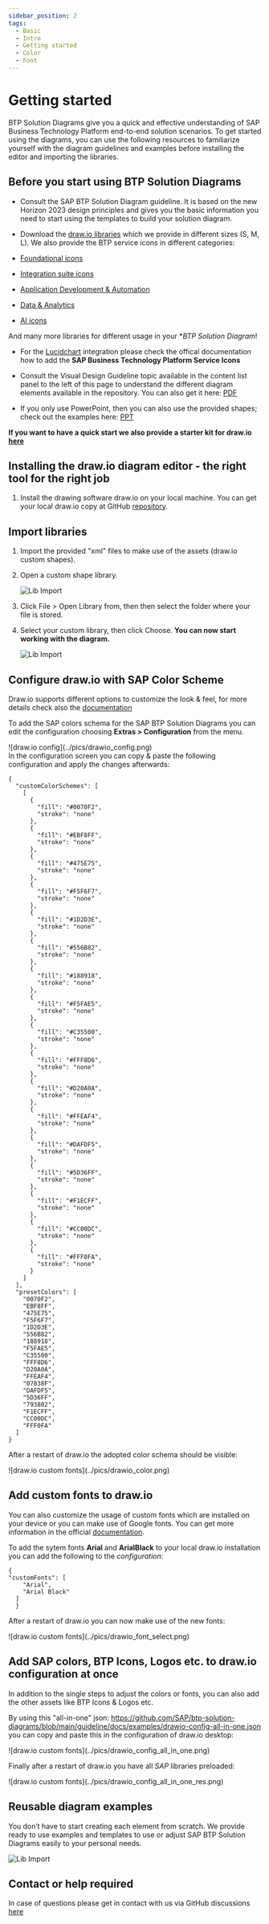 ```yaml
---
sidebar_position: 2
tags:
  - Basic
  - Intro
  - Getting started
  - Color
  - Font
---
```


# Getting started 

BTP Solution Diagrams give you a quick and effective understanding of SAP Business Technology Platform end-to-end solution scenarios. To get started using the diagrams, you can use the following resources to familiarize yourself with the diagram guidelines and examples before installing the editor and importing the libraries.

## Before you start using BTP Solution Diagrams

- Consult the SAP BTP Solution Diagram guideline. It is based on the new Horizon 2023 design principles and gives you the basic information you need to start using the templates to build your solution diagram.

-	Download the [draw.io libraries](https://github.com/SAP/btp-solution-diagrams/tree/main/assets/shape-libraries-and-editable-presets/draw.io) which we provide in different sizes (S, M, L). We also provide the BTP service icons in different categories:
  -  [Foundational icons](https://github.com/SAP/btp-solution-diagrams/tree/main/assets/shape-libraries-and-editable-presets/draw.io/20-02-00-sap-btp-service-icons-foundational-set)
  - [Integration suite icons](https://github.com/SAP/btp-solution-diagrams/tree/main/assets/shape-libraries-and-editable-presets/draw.io/20-02-01-sap-btp-service-icons-integration-suite-set)
  - [Application Development & Automation](https://github.com/SAP/btp-solution-diagrams/tree/main/assets/shape-libraries-and-editable-presets/draw.io/20-02-02-sap-btp-service-icons-app-dev-automation-set)
  - [Data & Analytics](https://github.com/SAP/btp-solution-diagrams/tree/main/assets/shape-libraries-and-editable-presets/draw.io/20-02-04-sap-btp-service-icons-data-analytics-set)
  - [AI icons](https://github.com/SAP/btp-solution-diagrams/tree/main/assets/shape-libraries-and-editable-presets/draw.io/20-02-05-sap-btp-service-icons-ai-set)

And many more libraries for different usage in your **BTP Solution Diagram*!


- For the [Lucidchart](https://lucid.app/marketplace#/listing/8e327624-ad9a-4ccf-b74c-325bb907a0ef) integration please check the offical documentation how to add the **SAP Business Technology Platform Service Icons**

- Consult the Visual Design Guideline topic available in the content list panel to the left of this page to understand the different diagram elements available in the repository. You can also get it here: [PDF](https://d.dam.sap.com/a/UbBJrVh/SAP-BTP-solution-diagram-design-guideline-v1-public.pdf?rc=10)

- If you only use PowerPoint, then you can also use the provided shapes; check out the examples here: [PPT](https://d.dam.sap.com/a/e7KMGSu?rc=10)

**If you want to have a quick start we also provide a starter kit for **draw.io** [here](https://github.com/SAP/btp-solution-diagrams/tree/main/assets/all-in-one-starter-kits)**

## Installing the draw.io diagram editor - the right tool for the right job

1.	Install the drawing software draw.io on your local machine. You can get your local draw.io copy at GitHub [repository](https://github.com/jgraph/drawio-desktop/releases).



## Import libraries

1.	Import the provided "xml" files to make use of the assets (draw.io custom shapes).
2.	Open a custom shape library.

    ![Lib Import](../pics/lib_import.jpg)
3. Click File > Open Library from, then then select the folder where your file is stored.
4. Select your custom library, then click Choose. **You can now start working with the diagram.**

   ![Lib Import](../pics/start_draw.png)

## Configure draw.io with SAP Color Scheme

Draw.io supports different options to customize the look & feel, for more details check also the [documentation](https://www.drawio.com/doc/faq/configure-diagram-editor)

To add the SAP colors schema for the SAP BTP Solution Diagrams you can edit the configuration choosing **Extras > Configuration** from the menu.
<div className="drawio_color">
![draw.io config](../pics/drawio_config.png)
</div>
In the configuration screen you can copy & paste the following configuration and apply the changes afterwards:

```
{
  "customColorSchemes": [
    [
      {
        "fill": "#0070F2",
        "stroke": "none"
      },
      {
        "fill": "#EBF8FF",
        "stroke": "none"
      },
      {
        "fill": "#475E75",
        "stroke": "none"
      },
      {
        "fill": "#F5F6F7",
        "stroke": "none"
      },
      {
        "fill": "#1D2D3E",
        "stroke": "none"
      },
      {
        "fill": "#556B82",
        "stroke": "none"
      },
      {
        "fill": "#188918",
        "stroke": "none"
      },
      {
        "fill": "#F5FAE5",
        "stroke": "none"
      },
      {
        "fill": "#C35500",
        "stroke": "none"
      },
      {
        "fill": "#FFF8D6",
        "stroke": "none"
      },
      {
        "fill": "#D20A0A",
        "stroke": "none"
      },
      {
        "fill": "#FFEAF4",
        "stroke": "none"
      },
      {
        "fill": "#DAFDF5",
        "stroke": "none"
      },
      {
        "fill": "#5D36FF",
        "stroke": "none"
      },
      {
        "fill": "#F1ECFF",
        "stroke": "none"
      },
      {
        "fill": "#CC00DC",
        "stroke": "none"
      },
      {
        "fill": "#FFF0FA",
        "stroke": "none"
      }
    ]
  ],
  "presetColors": [
    "0070F2",
    "EBF8FF",
    "475E75",
    "F5F6F7",
    "1D2D3E",
    "556B82",
    "188918",
    "F5FAE5",
    "C35500",
    "FFF8D6",
    "D20A0A",
    "FFEAF4",
    "07838F",
    "DAFDF5",
    "5D36FF",
    "793802",
    "F1ECFF",
    "CC00DC",
    "FFF0FA"
  ]
}
```

After a restart of draw.io the adopted color schema should be visible:
<div className="drawio_color_ready">
![draw.io custom fonts](../pics/drawio_color.png)
</div>

## Add custom fonts to draw.io

You can also customize the usage of custom fonts which are installed on your device or you can make use of Google fonts. You can get more information in the official [documentation](https://drawio-app.com/blog/customise-default-colours-fonts-styles-and-the-draw-io-ui-in-confluence-cloud/).

To add the sytem fonts **Arial** and **ArialBlack** to your local draw.io installation you can add the following to the *configuration*:

```
{
"customFonts": [
    "Arial",
    "Arial Black"
  ]
  }
```
After a restart of draw.io you can now make use of the new fonts:

<div className="drawio_font_select">
![draw.io custom fonts](../pics/drawio_font_select.png)
</div>

## Add SAP colors, BTP Icons, Logos etc. to draw.io configuration at once

In addition to the single steps to adjust the colors or fonts, you can also add the other assets like BTP Icons & Logos etc.

By using this "all-in-one" json:
https://github.com/SAP/btp-solution-diagrams/blob/main/guideline/docs/examples/drawio-config-all-in-one.json
you can copy and paste this in the configuration of draw.io desktop:

<div className="drawio_config">
![draw.io custom fonts](../pics/drawio_config_all_in_one.png)
</div>

Finally after a restart of draw.io you have all *SAP* libraries preloaded:

<div className="drawio_config_res">
![draw.io custom fonts](../pics/drawio_config_all_in_one_res.png)
</div>


## Reusable diagram examples

You don’t have to start creating each element from scratch. We provide ready to use examples and templates to use or adjust SAP BTP Solution Diagrams easily to your personal needs.

![Lib Import](../pics/reusable_templates.png)

## Contact or help required

In case of questions please get in contact with us via GitHub discussions [here](https://github.com/SAP/btp-solution-diagrams/discussions)




